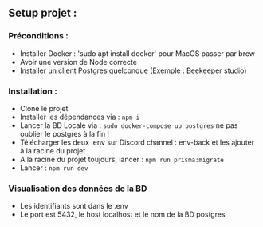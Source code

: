 ## Setup projet : 

### Préconditions : 
- Installer Docker : 'sudo apt install docker' pour MacOS passer par brew
- Avoir une version de Node correcte
- Installer un client Postgres quelconque (Exemple : Beekeeper studio)

### Installation : 
- Clone le projet
- Installer les dépendances via : `npm i`
- Lancer la BD Locale via : `sudo docker-compose up postgres` ne pas oublier le postgres à la fin !
- Télécharger les deux .env sur Discord channel : env-back et les ajouter à la racine du projet
- A la racine du projet toujours, lancer : `npm run prisma:migrate`
- Lancer : `npm run dev`


### Visualisation des données de la BD
- Les identifiants sont dans le .env
- Le port est 5432, le host localhost et le nom de la BD postgres



